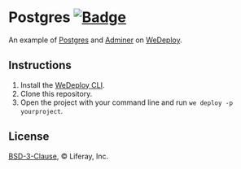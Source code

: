 # Postgres [![Badge](https://img.shields.io/badge/built%20with-wedeploy-00d46a.svg?style=flat)](http://wedeploy.com)

An example of [Postgres](https://hub.docker.com/_/postgres/) and [Adminer](https://hub.docker.com/_/adminer/) on [WeDeploy](https://wedeploy.com/).

## Instructions

1. Install the [WeDeploy CLI](https://wedeploy.com/docs/intro/using-the-command-line/).
2. Clone this repository.
3. Open the project with your command line and run `we deploy -p yourproject`.

## License

[BSD-3-Clause](./LICENSE.md), © Liferay, Inc.
